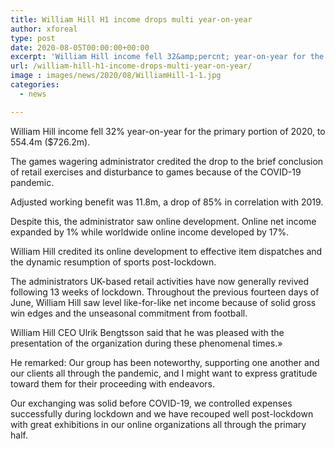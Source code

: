 ```yaml
---
title: William Hill H1 income drops multi year-on-year
author: xforeal 
type: post
date: 2020-08-05T00:00:00+00:00
excerpt: 'William Hill income fell 32&amp;percnt; year-on-year for the primary portion of 2020, to 554 '
url: /william-hill-h1-income-drops-multi-year-on-year/
image : images/news/2020/08/WilliamHill-1-1.jpg
categories:
  - news

---
```

William Hill income fell 32&percnt; year-on-year for the primary portion of 2020, to 554.4m ($726.2m). 

The games wagering administrator credited the drop to the brief conclusion of retail exercises and disturbance to games because of the COVID-19 pandemic. 

Adjusted working benefit was 11.8m, a drop of 85&percnt; in correlation with 2019. 

Despite this, the administrator saw online development. Online net income expanded by 1&percnt; while worldwide online income developed by 17&percnt;. 

William Hill credited its online development to effective item dispatches and the dynamic resumption of sports post-lockdown. 

The administrators UK-based retail activities have now generally revived following 13 weeks of lockdown. Throughout the previous fourteen days of June, William Hill saw level like-for-like net income because of solid gross win edges and the unseasonal commitment from football. 

William Hill CEO Ulrik Bengtsson said that he was pleased with the presentation of the organization during these phenomenal times.&#187; 

He remarked: Our group has been noteworthy, supporting one another and our clients all through the pandemic, and I might want to express gratitude toward them for their proceeding with endeavors. 

Our exchanging was solid before COVID-19, we controlled expenses successfully during lockdown and we have recouped well post-lockdown with great exhibitions in our online organizations all through the primary half.